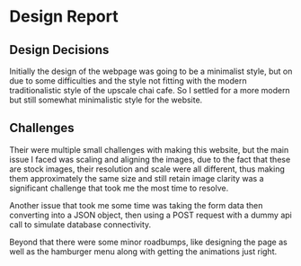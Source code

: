 # Design Report

## Design Decisions
Initially the design of the webpage was going to be a minimalist style, but on due to some difficulties and the style not fitting with the modern traditionalistic style of the upscale chai cafe. So I settled for a more modern but still somewhat minimalistic style for the website.

## Challenges
Their were multiple small challenges with making this website, but the main issue I faced was scaling and aligning the images, due to the fact that these are stock images, their resolution and scale were all different, thus making them approximately the same size and still retain image clarity was a significant challenge that took me the most time to resolve.

Another issue that took me some time was taking the form data then converting into a JSON object, then using a POST request with a dummy api call to simulate database connectivity.

Beyond that there were some minor roadbumps, like designing the page as well as the hamburger menu along with getting the animations just right.
